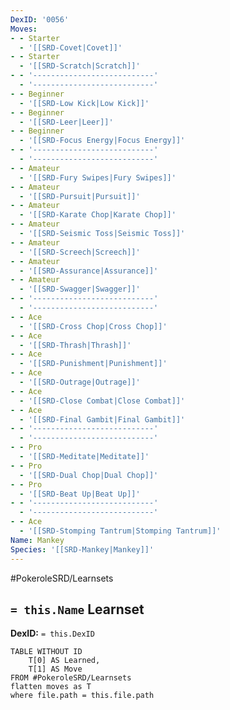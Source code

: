 ```yaml
---
DexID: '0056'
Moves:
- - Starter
  - '[[SRD-Covet|Covet]]'
- - Starter
  - '[[SRD-Scratch|Scratch]]'
- - '---------------------------'
  - '---------------------------'
- - Beginner
  - '[[SRD-Low Kick|Low Kick]]'
- - Beginner
  - '[[SRD-Leer|Leer]]'
- - Beginner
  - '[[SRD-Focus Energy|Focus Energy]]'
- - '---------------------------'
  - '---------------------------'
- - Amateur
  - '[[SRD-Fury Swipes|Fury Swipes]]'
- - Amateur
  - '[[SRD-Pursuit|Pursuit]]'
- - Amateur
  - '[[SRD-Karate Chop|Karate Chop]]'
- - Amateur
  - '[[SRD-Seismic Toss|Seismic Toss]]'
- - Amateur
  - '[[SRD-Screech|Screech]]'
- - Amateur
  - '[[SRD-Assurance|Assurance]]'
- - Amateur
  - '[[SRD-Swagger|Swagger]]'
- - '---------------------------'
  - '---------------------------'
- - Ace
  - '[[SRD-Cross Chop|Cross Chop]]'
- - Ace
  - '[[SRD-Thrash|Thrash]]'
- - Ace
  - '[[SRD-Punishment|Punishment]]'
- - Ace
  - '[[SRD-Outrage|Outrage]]'
- - Ace
  - '[[SRD-Close Combat|Close Combat]]'
- - Ace
  - '[[SRD-Final Gambit|Final Gambit]]'
- - '---------------------------'
  - '---------------------------'
- - Pro
  - '[[SRD-Meditate|Meditate]]'
- - Pro
  - '[[SRD-Dual Chop|Dual Chop]]'
- - Pro
  - '[[SRD-Beat Up|Beat Up]]'
- - '---------------------------'
  - '---------------------------'
- - Ace
  - '[[SRD-Stomping Tantrum|Stomping Tantrum]]'
Name: Mankey
Species: '[[SRD-Mankey|Mankey]]'
---
```


#PokeroleSRD/Learnsets

## `= this.Name` Learnset

**DexID:** `= this.DexID`

```dataview
TABLE WITHOUT ID
    T[0] AS Learned,
    T[1] AS Move
FROM #PokeroleSRD/Learnsets
flatten moves as T
where file.path = this.file.path
```
